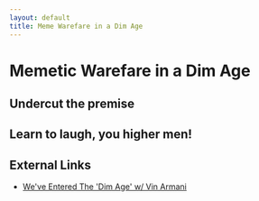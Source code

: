 ```yaml
---
layout: default
title: Meme Warefare in a Dim Age
---
```


# Memetic Warefare in a Dim Age

## Undercut the premise

## Learn to laugh, you higher men!

## External Links

- [We've Entered The 'Dim Age' w/ Vin Armani](https://youtu.be/nJl0LsCsJ7Y)

